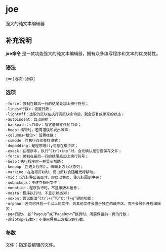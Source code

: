 joe
===

强大的纯文本编辑器

## 补充说明

**joe命令** 是一款功能强大的纯文本编辑器，拥有众多编写程序和文本的优良特性。

###  语法

```shell
joe(选项)(参数)
```

###  选项

```shell
-force：强制在最后一行的结尾处加上换行符号；
-lines<行数>：设置行数；
-lightoff：选取的区块在执行完区块命令后，就会恢复成原来的状态；
-autoindent：自动缩排；
-backpath：<目录>：指定备份文件的目录；
-beep：编辑时，若有错误即发出哔声；
-columns<栏位>：设置栏数；
-csmode：可执行连续查找模式；
-dopadding：是程序跟tty间存在缓冲区；
-exask：在程序中，执行“Ctrl+k+x”时，会先确认是否要保存文件；
-force：强制在最后一行的结尾处加上换行符号；
-help：执行程序时一并显示帮助；
-keepup：在进入程序后，画面上方为状态列；
-marking：在选取区块时，反白区块会随着光标移动；
-mid：当光标移出画面时，即自动卷页，使光标回到中央；
-nobackups：不建立备份文件；
-nonotice：程序执行时，不显示版本信息；
-nosta：程序执行时，不显示状态列；
-noxon：尝试取消“Ctrl+s”和“Ctrl+q”键的功能；
-orphan：若同时开启一个以上的文件，则其他文件会置于独立的缓冲区，而不会另外开启编辑区；
-pg<行数>：按“PageUp”或“PageDown”换页时，所要保留前一页的行数；
-skiptop<行数>：不使用屏幕上方指定的行数。
```

###  参数

文件：指定要编辑的文件。


<!-- Linux命令行搜索引擎：https://jaywcjlove.github.io/linux-command/ -->